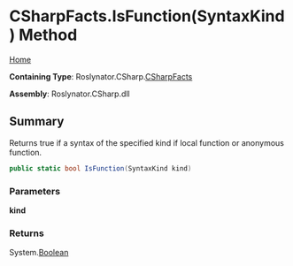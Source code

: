 # CSharpFacts\.IsFunction\(SyntaxKind\) Method

[Home](../../../../README.md)

**Containing Type**: Roslynator\.CSharp\.[CSharpFacts](../README.md)

**Assembly**: Roslynator\.CSharp\.dll

## Summary

Returns true if a syntax of the specified kind if local function or anonymous function\.

```csharp
public static bool IsFunction(SyntaxKind kind)
```

### Parameters

**kind**

### Returns

System\.[Boolean](https://docs.microsoft.com/en-us/dotnet/api/system.boolean)

